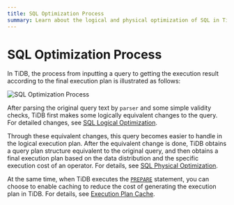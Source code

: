 ```yaml
---
title: SQL Optimization Process
summary: Learn about the logical and physical optimization of SQL in TiDB.
---
```


# SQL Optimization Process

In TiDB, the process from inputting a query to getting the execution result according to the final execution plan is illustrated as follows:

![SQL Optimization Process](https://docs-download.pingcap.com/media/images/docs/sql-optimization.png)

After parsing the original query text by `parser` and some simple validity checks, TiDB first makes some logically equivalent changes to the query. For detailed changes, see [SQL Logical Optimization](/sql-logical-optimization.md).

Through these equivalent changes, this query becomes easier to handle in the logical execution plan. After the equivalent change is done, TiDB obtains a query plan structure equivalent to the original query, and then obtains a final execution plan based on the data distribution and the specific execution cost of an operator. For details, see [SQL Physical Optimization](/sql-physical-optimization.md).

At the same time, when TiDB executes the [`PREPARE`](/sql-statements/sql-statement-prepare.md) statement, you can choose to enable caching to reduce the cost of generating the execution plan in TiDB. For details, see [Execution Plan Cache](/sql-prepare-plan-cache.md).
